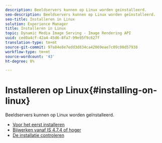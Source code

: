 ```yaml
---
description: Beeldservers kunnen op Linux worden geïnstalleerd.
seo-description: Beeldservers kunnen op Linux worden geïnstalleerd.
seo-title: Installeren in Linux
solution: Experience Manager
title: Installeren in Linux
topic: Dynamic Media Image Serving - Image Rendering API
uuid: ced0a4cf-42a4-45d6-8fa7-99e95f9c627f
translation-type: tm+mt
source-git-commit: 97a84e8e7edd3d834ca42069eae7c09c00d57938
workflow-type: tm+mt
source-wordcount: '43'
ht-degree: 0%

---
```



# Installeren op Linux{#installing-on-linux}

Beeldservers kunnen op Linux worden geïnstalleerd.

* [Voor het eerst installeren](t-first-install-lin.md)
* [Bijwerken vanaf IS 4.7.4 of hoger](t-update-lin.md)
* [De installatie controleren](t-verify-install-lin.md)
